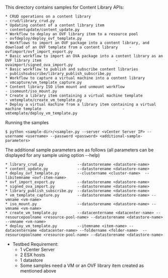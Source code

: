 This directory contains samples for Content Library APIs:

    * CRUD operations on a content library                                                                                  - crud/library_crud.py
    * Updating content of a content library item                                                                            - contentupdate/content_update.py
    * Workflow to deploy an OVF library item to a resource pool                                                             - ovfdeploy/deploy_ovf_template.py
    * Workflows to import an OVF package into a content library, and download of an OVF template from a content library     - ovfimport/ovf_import_export.py
    * Basic workflow to import an OVA package into a content library as an OVF library item                                 - ovaimport/signed_ova_import.py
    * Basic workflow to publish and subscribe content libraries                                                             - publishsubscribe/library_publish_subscribe.py
    * Workflow to capture a virtual machine into a content library                                                          - vmcapture/vm_template_capture.py
    * Content library ISO item mount and unmount workflow                                                                   - isomount/iso_mount.py
    * Create a library item containing a virtual machine template                                                           - vmtemplate/create_vm_template.py
    * Deploy a virtual machine from a library item containing a virtual machine template                                    - vmtemplate/deploy_vm_template.py

Running the samples

    $ python <sample-dir>/<sample>.py --server <vCenter Server IP> --username <username> --password <password> <additional-sample-parameters>

The additional sample parameters are as follows (all parameters can be displayed for any sample using option --help)

    * library_crud.py               --datastorename <datastore-name>
    * content_update.py             --datastorename <datastore-name>
    * deploy_ovf_template.py        --clustername <cluster-name>  --libitemname <ovf-item-name>
    * ovf_import_export.py          --datastorename <datastore-name>
    * signed_ova_import.py          --datastorename <datastore-name>
    * library_publish_subscribe.py  --datastorename <datastore-name>
    * vm_template_capture.py        --datastorename <datastore-name> --vmname <vm-name>
    * iso_mount.py                  --datastorename <datastore-name> --vmname <vm-name>
    * create_vm_template.py         --datacentername <datacenter-name> --resourcepoolname <resource-pool-name> --datastorename <datastore-name> --vmname <vm-name>
    * deploy_vm_template.py         --itemname <item-name> --datacentername <datacenter-name> --foldername <folder-name>  --resourcepoolname <resource-pool-name> --datastorename <datastore-name>

* Testbed Requirement:
    - 1 vCenter Server
    - 2 ESX hosts
    - 1 datastore
    - Some samples need a VM or an OVF library item created as mentioned above

